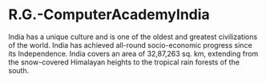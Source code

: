 # R.G.-ComputerAcademyIndia
India has a unique culture and is one of the oldest and greatest civilizations of the world. India has achieved all-round socio-economic progress since its Independence. India covers an area of 32,87,263 sq. km, extending from the snow-covered Himalayan heights to the tropical rain forests of the south.
